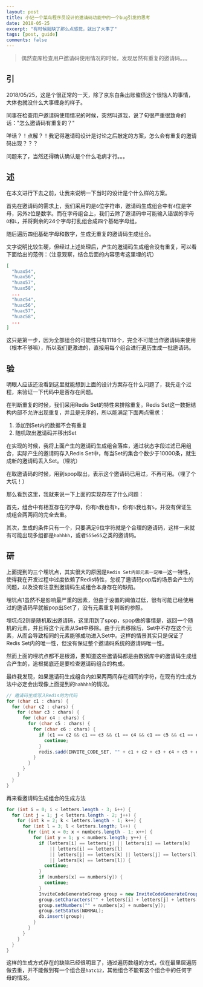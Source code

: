 ```yaml
---
layout: post
title: 小记一个菜鸟程序员设计的邀请码功能中的一个bug引发的思考
date: 2018-05-25
excerpt: "有时候就缺了那么点感觉，就出了大事了"
tags: [post, guide]
comments: false
---
```

> 偶然查库检查用户邀请码使用情况的时候，发现居然有重复的邀请码。。。

## 引

2018/05/25，这是个很正常的一天，除了京东白条出账催债这个很恼人的事情，大体也就没什么大事缠身的样子。

同事在检查用户邀请码使用情况的时候，突然叫道我，说了句很严重很致命的话："怎么邀请码有重复的？"

咩话？！点解？！我记得邀请码设计是讨论之后敲定的方案，怎么会有重复的邀请码出现？？？

问题来了，当然还得确认确认是个什么毛病才行。。。


## 述

在本文进行下去之前，让我来说明一下当时的设计是个什么样的方案。

首先在邀请码的需求上，我们采用的是`6`位字符串，邀请码生成组合中有`4`位是字母，另外`2`位是数字。而在字母组合上，我们去除了邀请码中可能输入错误的字母`O`和`L`，并将剩余的24个字母打乱组合成四个基础字母组。

随后遍历四组基础字母和数字，生成无重复的邀请码生成组合。

文字说明比较生硬，但经过上述处理后，产生的邀请码生成组合没有重复，可以看下面给出的范例：（注意观察，结合后面的内容思考这里埋的坑）

```json
[
  "huax54",
  "huax56",
  "huax57",
  "huax58",
  ...
  "huac54",
  "huac56",
  "huac57",
  "huac58",
  ...
]
```

这只是第一步，因为全部组合的可能性只有1118个，完全不可能当作邀请码来使用（根本不够嘛），所以我们更激进的，直接用每个组合进行遍历生成一批邀请码。


## 验

明眼人应该还没看到这里就能想到上面的设计方案存在什么问题了，我先走个过程，来验证一下代码中是否存在问题。

在判断重复的时候，我们采用Redis Set的特性来排除重复。Redis Set这一数据结构内部不允许出现重复，并且是无序的，所以能满足下面两点需求：

1. 添加到Set内的数据不会有重复
2. 随机取出邀请码并移出Set

在实现的时候，我将上面产生的邀请码生成组合落库，通过状态字段过滤已用组合，实际产生的邀请码存入Redis Set中，每当Set的集合个数少于10000条，就生成新的邀请码丢入Set。（埋坑）

在取邀请码的时候，用到spop取出，表示这个邀请码已用过，不再可用。（埋了个大坑！）

那么看到这里，我就来说一下上面的实现存在了什么问题：

首先，组合中有相互存在的字母，你有`h`我也有`h`，你有`5`我也有`5`，并没有保证生成组合两两间的完全去重。

其次，生成的条件只有一个，只要满足6位字符就是个合理的邀请码，这样一来就有可能出现多组都是`hahhhh`，或者`555e55`之类的邀请码。


## 研

上面提到的三个埋坑点，其实很大的原因是`Redis Set内部元素一定唯一`这一特性，使得我在开发过程中过度依赖了Redis特性，忽视了邀请码pop后的场景会产生的问题，以及没有注意到邀请码生成组合本身存在的缺陷。

埋坑点1虽然不是影响最严重的因素，但由于设置的阈值过低，很有可能已经使用过的邀请码早就被pop出Set了，没有元素重复判断的参照。

埋坑点2则是随机取出邀请码，这里用到了spop，spop做的事情是，返回一个随机的元素，并且将这个元素从Set中移除。由于元素移除后，Set中不存在这个元素，从而会导致相同的元素能够成功进入Set中。这样的情景其实只是保证了Redis Set内的唯一性，但没有保证整个邀请码系统的邀请码唯一性。

然而上面的埋坑点都不是根源，要知道这些邀请码都是由数据库中的邀请码生成组合产生的，追根揭底还是要检查邀请码组合的构成。

最终我发现，如果邀请码生成组合内如果两两间存在相同的字符，在现有的生成方法中必定会出现像上面提到的`hahhhh`的情况。

```java
// 邀请码生成写入Redis的为代码
for (char c1 : chars) {
  for (char c2 : chars) {
    for (char c3 : chars) {
      for (char c4 : chars) {
        for (char c5 : chars) {
          for (char c6 : chars) {
            if (c1 == c2 && c1 == c3 && c1 == c4 && c1 == c5 && c1 == c6) {
              continue;
            }
            redis.sadd(INVITE_CODE_SET, "" + c1 + c2 + c3 + c4 + c5 + c6);
          }
        }
      }
    }
  }
}
```

再来看邀请码生成组合的生成方法

```java
for (int i = 0; i < letters.length - 3; i++) {
  for (int j = 1; j < letters.length - 2; j++) {
    for (int k = 2; k < letters.length - 1; k++) {
      for (int l = 3; l < letters.length; l++) {
        for (int x = 0; x < numbers.length - 1; x++) {
          for (int y = 1; y < numbers.length; y++) {
            if (letters[i] == letters[j] || letters[i] == letters[k]
                || letters[i] == letters[l]
                || letters[j] == letters[k] || letters[j] == letters[l]
                || letters[k] == letters[l]) {
              continue;
            }
            if (numbers[x] == numbers[y]) {
              continue;
            }
            InviteCodeGenerateGroup group = new InviteCodeGenerateGroup();
            group.setCharacters("" + letters[i] + letters[j] + letters[k] + letters[l]);
            group.setNumbers("" + numbers[x] + numbers[y]);
            group.setStatus(NORMAL);
            db.insert(group);
          }
        }
      }
    }
  }
}
```

这样的生成方式存在的缺陷已经很明显了，通过遍历数组的方式，仅在最里层遍历做去重，并不能做到有一个组合是`hatc12`，其他组合不能有这个组合中的任何字母的情况。
